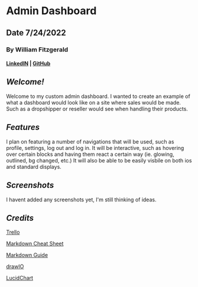# Admin Dashboard

## Date 7/24/2022

### By William Fitzgerald

#### [LinkedIN](https://www.linkedin.com/in/william-fitzgerald1/) | [GitHub](https://github.com/willfitz1)

## **_Welcome!_**

Welcome to my custom admin dashboard. I wanted to create an example of what a dashboard would look like on a site where sales would be made. Such as a dropshipper or reseller would see when handling their products.

## **_Features_**

I plan on featuring a number of navigations that will be used, such as profile, settings, log out and log in. It will be interactive, such as hovering over certain blocks and having them react a certain way (ie. glowing, outlined, bg changed, etc.) It will also be able to be easily visbile on both ios and standard displays.

## **_Screenshots_**

I havent added any screenshots yet, I'm still thinking of ideas.

## **_Credits_**

[Trello](https://trello.com/b/9ACW2UCw/project-1)

[Markdown Cheat Sheet](https://www.markdownguide.org/cheat-sheet/)

[Markdown Guide](https://ia.net/writer/support/general/markdown-guide)

[drawIO](https://drive.google.com/file/d/1f8EtNYmoNLHXHDW9lxpdJ5n1JDt9A5cp/view?usp=sharing)

[LucidChart]()
